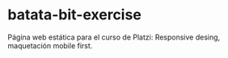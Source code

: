 # batata-bit-exercise
Página web estática para el curso de Platzi: Responsive desing, maquetación mobile first.  
